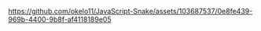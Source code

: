 

https://github.com/okelo11/JavaScript-Snake/assets/103687537/0e8fe439-969b-4400-9b8f-af4118189e05

